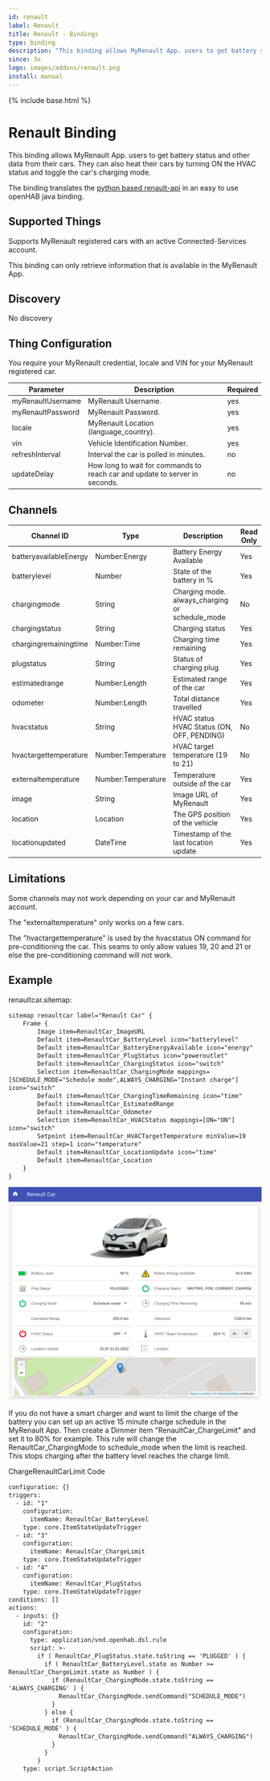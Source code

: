 ```yaml
---
id: renault
label: Renault
title: Renault - Bindings
type: binding
description: "This binding allows MyRenault App. users to get battery status and other data from their cars."
since: 3x
logo: images/addons/renault.png
install: manual
---
```


<!-- Attention authors: Do not edit directly. Please add your changes to the appropriate source repository -->

{% include base.html %}

# Renault Binding

This binding allows MyRenault App. users to get battery status and other data from their cars. 
They can also heat their cars by turning ON the HVAC status and toggle the car's charging mode.

The binding translates the [python based renault-api](https://renault-api.readthedocs.io/en/latest/) in an easy to use openHAB java binding. 


## Supported Things

Supports MyRenault registered cars with an active Connected-Services account.

This binding can only retrieve information that is available in the MyRenault App.


## Discovery

No discovery


## Thing Configuration

You require your MyRenault credential, locale and VIN for your MyRenault registered car.

| Parameter         | Description                                                                | Required |
|-------------------|----------------------------------------------------------------------------|----------|
| myRenaultUsername | MyRenault Username.                                                        | yes      |
| myRenaultPassword | MyRenault Password.                                                        | yes      |
| locale            | MyRenault Location (language_country).                                     | yes      |
| vin               | Vehicle Identification Number.                                             | yes      |
| refreshInterval   | Interval the car is polled in minutes.                                     | no       |
| updateDelay       | How long to wait for commands to reach car and update to server in seconds.| no       |


## Channels

| Channel ID             | Type               | Description                                     | Read Only |
|------------------------|--------------------|-------------------------------------------------|-----------|
| batteryavailableEnergy | Number:Energy      | Battery Energy Available                        | Yes       |
| batterylevel           | Number             | State of the battery in %                       | Yes       |
| chargingmode           | String             | Charging mode. always_charging or schedule_mode | No        |
| chargingstatus         | String             | Charging status                                 | Yes       |
| chargingremainingtime  | Number:Time        | Charging time remaining                         | Yes       |
| plugstatus             | String             | Status of charging plug                         | Yes       |
| estimatedrange         | Number:Length      | Estimated range of the car                      | Yes       |
| odometer               | Number:Length      | Total distance travelled                        | Yes       |
| hvacstatus             | String             | HVAC status HVAC Status (ON, OFF, PENDING)      | No        |
| hvactargettemperature  | Number:Temperature | HVAC target temperature (19 to 21)              | No        |
| externaltemperature    | Number:Temperature | Temperature outside of the car                  | Yes       |
| image                  | String             | Image URL of MyRenault                          | Yes       |
| location               | Location           | The GPS position of the vehicle                 | Yes       |
| locationupdated        | DateTime           | Timestamp of the last location update           | Yes       |


## Limitations

Some channels may not work depending on your car and MyRenault account.

The "externaltemperature" only works on a few cars.

The "hvactargettemperature" is used by the hvacstatus ON command for pre-conditioning the car. 
This seams to only allow values 19, 20 and 21 or else the pre-conditioning command will not work.


## Example

renaultcar.sitemap:

```
sitemap renaultcar label="Renault Car" {
    Frame {
        Image item=RenaultCar_ImageURL
        Default item=RenaultCar_BatteryLevel icon="batterylevel"
        Default item=RenaultCar_BatteryEnergyAvailable icon="energy"
        Default item=RenaultCar_PlugStatus icon="poweroutlet"
        Default item=RenaultCar_ChargingStatus icon="switch"
        Selection item=RenaultCar_ChargingMode mappings=[SCHEDULE_MODE="Schedule mode",ALWAYS_CHARGING="Instant charge"] icon="switch"
        Default item=RenaultCar_ChargingTimeRemaining icon="time"
        Default item=RenaultCar_EstimatedRange
        Default item=RenaultCar_Odometer
        Selection item=RenaultCar_HVACStatus mappings=[ON="ON"] icon="switch"
        Setpoint item=RenaultCar_HVACTargetTemperature minValue=19 maxValue=21 step=1 icon="temperature"
        Default item=RenaultCar_LocationUpdate icon="time"
        Default item=RenaultCar_Location
    }
}
```

![Sitemap](doc/sitemap.png)

If you do not have a smart charger and want to limit the charge of the battery you can set up an  active 15 minute charge schedule in the MyRenault App.
Then create a Dimmer item "RenaultCar_ChargeLimit" and set it to 80% for example. This rule will change the RenaultCar_ChargingMode to schedule_mode when the limit is reached.
This stops charging after the battery level reaches the charge limit.

ChargeRenaultCarLimit Code

```
configuration: {}
triggers:
  - id: "1"
    configuration:
      itemName: RenaultCar_BatteryLevel
    type: core.ItemStateUpdateTrigger
  - id: "3"
    configuration:
      itemName: RenaultCar_ChargeLimit
    type: core.ItemStateUpdateTrigger
  - id: "4"
    configuration:
      itemName: RenaultCar_PlugStatus
    type: core.ItemStateUpdateTrigger
conditions: []
actions:
  - inputs: {}
    id: "2"
    configuration:
      type: application/vnd.openhab.dsl.rule
      script: >-
        if ( RenaultCar_PlugStatus.state.toString == 'PLUGGED' ) {
          if ( RenaultCar_BatteryLevel.state as Number >= RenaultCar_ChargeLimit.state as Number ) {
            if (RenaultCar_ChargingMode.state.toString == 'ALWAYS_CHARGING' ) {
              RenaultCar_ChargingMode.sendCommand("SCHEDULE_MODE")
            }
          } else {
            if (RenaultCar_ChargingMode.state.toString == 'SCHEDULE_MODE' ) {
              RenaultCar_ChargingMode.sendCommand("ALWAYS_CHARGING")
            }
          }
        }
    type: script.ScriptAction

```
